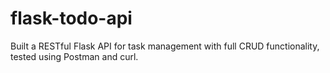 # flask-todo-api
Built a RESTful Flask API for task management with full CRUD functionality, tested using Postman and curl.
